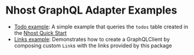 # Nhost GraphQL Adapter Examples

* [Todo example](https://github.com/nhost/nhost-flutter-auth/example/lib/todo_example.dart):
  A simple example that queries the `todos` table created in the
  [Nhost Quick Start](https://docs.nhost.io/quick-start)
* [Links example](https://github.com/nhost/nhost-flutter-auth/example/lib/links_example.dart):
  Demonstrates how to create a GraphQLClient by composing custom `Link`s with
  the links provided by this package

